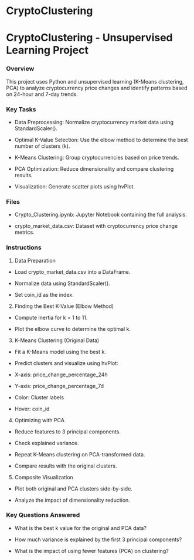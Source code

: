 # CryptoClustering

# CryptoClustering - Unsupervised Learning Project

### Overview
This project uses Python and unsupervised learning (K-Means clustering, PCA) to analyze cryptocurrency price changes and identify patterns based on 24-hour and 7-day trends.

### Key Tasks
* Data Preprocessing: Normalize cryptocurrency market data using StandardScaler().

* Optimal K-Value Selection: Use the elbow method to determine the best number of clusters (k).

* K-Means Clustering: Group cryptocurrencies based on price trends.

* PCA Optimization: Reduce dimensionality and compare clustering results.

* Visualization: Generate scatter plots using hvPlot.

### Files
* Crypto_Clustering.ipynb: Jupyter Notebook containing the full analysis.

* crypto_market_data.csv: Dataset with cryptocurrency price change metrics.

### Instructions
1. Data Preparation
* Load crypto_market_data.csv into a DataFrame.

* Normalize data using StandardScaler().

* Set coin_id as the index.

2. Finding the Best K-Value (Elbow Method)
* Compute inertia for k = 1 to 11.

* Plot the elbow curve to determine the optimal k.

3. K-Means Clustering (Original Data)
* Fit a K-Means model using the best k.

* Predict clusters and visualize using hvPlot:

* X-axis: price_change_percentage_24h

* Y-axis: price_change_percentage_7d

* Color: Cluster labels

* Hover: coin_id

4. Optimizing with PCA
* Reduce features to 3 principal components.

* Check explained variance.

* Repeat K-Means clustering on PCA-transformed data.

* Compare results with the original clusters.

5. Composite Visualization
* Plot both original and PCA clusters side-by-side.

* Analyze the impact of dimensionality reduction.

### Key Questions Answered
* What is the best k value for the original and PCA data?

* How much variance is explained by the first 3 principal components?

* What is the impact of using fewer features (PCA) on clustering?
